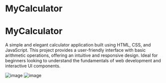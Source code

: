 # MyCalculator
# MyCalculator
A simple and elegant calculator application built using HTML, CSS, and JavaScript. This project provides a user-friendly interface with basic arithmetic operations, offering an intuitive and responsive design. Ideal for beginners looking to understand the fundamentals of web development and interactive UI components.

![image](https://github.com/user-attachments/assets/62cfd996-1c4d-42ac-ba99-a118329aa401)
![image](https://github.com/user-attachments/assets/14d8ae57-449f-426f-a816-9bd4eb04141a)

